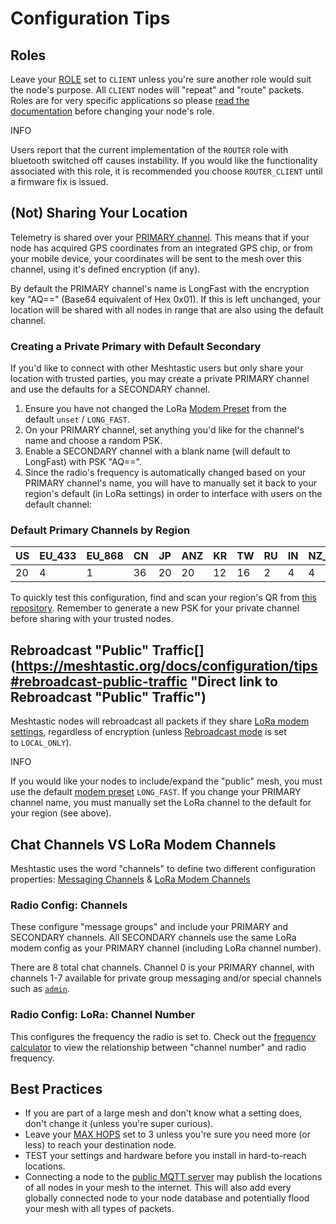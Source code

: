 # Configuration Tips

## Roles[​](https://meshtastic.org/docs/configuration/tips#roles "Direct link to Roles")

Leave your [ROLE](https://meshtastic.org/docs/configuration/radio/device#role) set to `CLIENT` unless you're sure another role would suit the node's purpose. All `CLIENT` nodes will "repeat" and "route" packets. Roles are for very specific applications so please [read the documentation](https://meshtastic.org/docs/configuration/radio/device#role) before changing your node's role.

INFO

Users report that the current implementation of the `ROUTER` role with bluetooth switched off causes instability. If you would like the functionality associated with this role, it is recommended you choose `ROUTER_CLIENT` until a firmware fix is issued.

## (Not) Sharing Your Location[​](https://meshtastic.org/docs/configuration/tips#not-sharing-your-location "Direct link to (Not) Sharing Your Location")

Telemetry is shared over your [PRIMARY channel](https://meshtastic.org/docs/configuration/radio/channels#role). This means that if your node has acquired GPS coordinates from an integrated GPS chip, or from your mobile device, your coordinates will be sent to the mesh over this channel, using it's defined encryption (if any).

By default the PRIMARY channel's name is LongFast with the encryption key "AQ==" (Base64 equivalent of Hex 0x01). If this is left unchanged, your location will be shared with all nodes in range that are also using the default channel.

### Creating a Private Primary with Default Secondary[​](https://meshtastic.org/docs/configuration/tips#creating-a-private-primary-with-default-secondary "Direct link to Creating a Private Primary with Default Secondary")

If you'd like to connect with other Meshtastic users but only share your location with trusted parties, you may create a private PRIMARY channel and use the defaults for a SECONDARY channel.

1. Ensure you have not changed the LoRa [Modem Preset](https://meshtastic.org/docs/configuration/radio/lora#modem-preset) from the default `unset` / `LONG_FAST`.
2. On your PRIMARY channel, set anything you'd like for the channel's name and choose a random PSK.
3. Enable a SECONDARY channel with a blank name (will default to LongFast) with PSK "AQ==".
4. Since the radio's frequency is automatically changed based on your PRIMARY channel's name, you will have to manually set it back to your region's default (in LoRa settings) in order to interface with users on the default channel:

### Default Primary Channels by Region[​](https://meshtastic.org/docs/configuration/tips#default-primary-channels-by-region "Direct link to Default Primary Channels by Region")

|US|EU_433|EU_868|CN|JP|ANZ|KR|TW|RU|IN|NZ_865|TH|LORA_24|UA_433|UA_868|
|---|---|---|---|---|---|---|---|---|---|---|---|---|---|---|
|20|4|1|36|20|20|12|16|2|4|4|16|6|6|2|

To quickly test this configuration, find and scan your region's QR from [this repository](https://github.com/meshtastic/meshtastic/tree/master/static/img/configuration/qr-private-primary-example/). Remember to generate a new PSK for your private channel before sharing with your trusted nodes.

## Rebroadcast "Public" Traffic[​](https://meshtastic.org/docs/configuration/tips#rebroadcast-public-traffic "Direct link to Rebroadcast "Public" Traffic")

Meshtastic nodes will rebroadcast all packets if they share [LoRa modem settings](https://meshtastic.org/docs/configuration/radio/lora#lora-config-values), regardless of encryption (unless [Rebroadcast mode](https://meshtastic.org/docs/configuration/radio/device#rebroadcast-mode) is set to `LOCAL_ONLY`).

INFO

If you would like your nodes to include/expand the "public" mesh, you must use the default [modem preset](https://meshtastic.org/docs/configuration/radio/lora#modem-preset) `LONG_FAST`. If you change your PRIMARY channel name, you must manually set the LoRa channel to the default for your region (see above).

## Chat Channels VS LoRa Modem Channels[​](https://meshtastic.org/docs/configuration/tips#chat-channels-vs-lora-modem-channels "Direct link to Chat Channels VS LoRa Modem Channels")

Meshtastic uses the word "channels" to define two different configuration properties: [Messaging Channels](https://meshtastic.org/docs/configuration/radio/channels) & [LoRa Modem Channels](https://meshtastic.org/docs/configuration/radio/lora#channel-number)

### Radio Config: Channels[​](https://meshtastic.org/docs/configuration/tips#radio-config-channels "Direct link to Radio Config: Channels")

These configure "message groups" and include your PRIMARY and SECONDARY channels. All SECONDARY channels use the same LoRa modem config as your PRIMARY channel (including LoRa channel number).

There are 8 total chat channels. Channel 0 is your PRIMARY channel, with channels 1-7 available for private group messaging and/or special channels such as [`admin`](https://meshtastic.org/docs/configuration/remote-admin).

### Radio Config: LoRa: Channel Number[​](https://meshtastic.org/docs/configuration/tips#radio-config-lora-channel-number "Direct link to Radio Config: LoRa: Channel Number")

This configures the frequency the radio is set to. Check out the [frequency calculator](https://meshtastic.org/docs/overview/radio-settings#channel-frequency-calculator) to view the relationship between "channel number" and radio frequency.

## Best Practices[​](https://meshtastic.org/docs/configuration/tips#best-practices "Direct link to Best Practices")

- If you are part of a large mesh and don't know what a setting does, don't change it (unless you're super curious).
- Leave your [MAX HOPS](https://meshtastic.org/docs/configuration/radio/lora#max-hops) set to 3 unless you're sure you need more (or less) to reach your destination node.
- TEST your settings and hardware before you install in hard-to-reach locations.
- Connecting a node to the [public MQTT server](http://localhost:3000/docs/configuration/module/mqtt#connect-to-the-default-public-server) may publish the locations of all nodes in your mesh to the internet. This will also add every globally connected node to your node database and potentially flood your mesh with all types of packets.